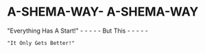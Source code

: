 # A-SHEMA-WAY-   A-SHEMA-WAY
  "Everything Has A Start!" 
           - - - - - But This - - - - - 

    "It Only Gets Better!" 

